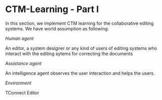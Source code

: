 # CTM-Learning - Part I

In this section, we implement CTM learning for the collaborative editing systems. 
We have world assumption as following:

*Human agent*

An editor, a system designer or any kind of users of editing systems who interact with the editing sytems for correcting the documents

*Assistance agent*

An intelligence agent observes the user interaction and helps the users. 

*Environment*

TConnect Editor






